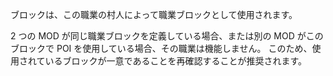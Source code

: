 ブロックは、この職業の村人によって職業ブロックとして使用されます。

2 つの MOD が同じ職業ブロックを定義している場合、または別の MOD がこのブロックで POI を使用している場合、その職業は機能しません。 このため、使用されているブロックが一意であることを再確認することが推奨されます。